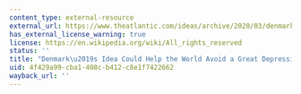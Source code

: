 ```yaml
---
content_type: external-resource
external_url: https://www.theatlantic.com/ideas/archive/2020/03/denmark-freezing-its-economy-should-us/608533/
has_external_license_warning: true
license: https://en.wikipedia.org/wiki/All_rights_reserved
status: ''
title: "Denmark\u2019s Idea Could Help the World Avoid a Great Depression"
uid: 4f429a99-cba1-408c-b412-c8e1f7422662
wayback_url: ''
---
```

